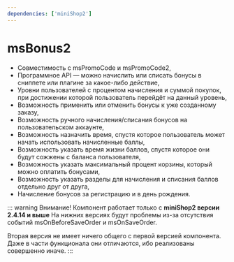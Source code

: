 ```yaml
---
dependencies: ['miniShop2']
---
```


# msBonus2

- Совместимость с msPromoCode и msPromoCode2,
- Программное API — можно начислить или списать бонусы в сниппете или плагине за какое-либо действие,
- Уровни пользователей с процентом начисления и суммой покупок, при достижении которой пользователь перейдёт на данный уровень,
- Возможность применить или отменить бонусы к уже созданному заказу,
- Возможность ручного начисления/списания бонусов на пользовательском аккаунте,
- Возможность назначить время, спустя которое пользователь может начать использовать начисленные баллы,
- Возможность указать время жизни баллов, спустя которое они будут сожжены с баланса пользователя,
- Возможность указать максимальный процент корзины, который можно оплатить бонусами,
- Возможность указать разделы для начисления и списания баллов отдельно друг от друга,
- Начисление бонусов за регистрацию и в день рождения.

::: warning Внимание!
Компонент работает только с **miniShop2 версии 2.4.14 и выше** На нижних версиях будут проблемы из-за отсутствия событий msOnBeforeSaveOrder и msOnSaveOrder.

Вторая версия не имеет ничего общего с первой версией компонента. Даже в части функционала они отличаются, ибо реализованы совершенно иначе.
:::
